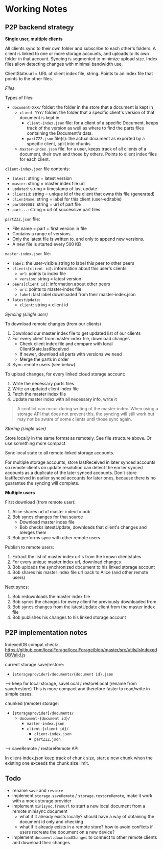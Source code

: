 Working Notes
=============

P2P backend strategy
--------------------

**Single user, multiple clients**

All clients sync to their own folder and subscribe to each other's folders.
A client is linked to one or more storage accounts, and uploads to its own folder in that account.
Syncing is segmented to minimize upload size.
Index files allow detecting changes with minimal bandwidth use.

ClientState.url = URL of client index file, string.
Points to an index file that points to the other files.

*Files*

Types of files:
- `document-XXX/` folder: the folder in the store that a document is kept in
  - `client-YYY/` folder: the folder that a specific client's version of that document is kept in
    - `client-index.json` file: for a client of a specific Document, keeps track of the version 
      as well as where to find the parts files containing the Document's data.
    - `partZZZ.json` file(s): the actual document as exported by a specific client, split into chunks
  - `master-index.json` file: for a user, keeps track of all clients of a document, their own and       those by others. Points to client index files for each client.

`client-index.json` file contents:
- `latest`: string = latest version
- `master`: string = master index file url
- `updated`: string = timestamp of last update
- `clientId`: string = unique id of the client that owns this file (generated)
- `clientName`: string = label for this client (user-editable)
- `part000001`: string = url of part file
- `part...`: string = url of successive part files

`partZZZ.json` file:
- File name = part + first version in file
- Contains a range of versions.
- Only the latest file is written to, and only to append new versions.
- A new file is started every 500 KB

`master-index.json` file:
- `label`: the user-visible string to label this peer to other peers
- `clients[client id]`: information about this user's clients
  - `url`: points to index file
  - `version`: string = latest version
- `peers[client id]`: information about other peers
  - `url`: points to master-index file
  - `label`: last label downloaded from their master-index.json
- `latestUpdate`: 
  - `client`: string = client id

*Syncing (single user)*

To download remote changes (from our clients)
1. Download our master index file to get updated list of our clients
2. For every client from master index file, download changes
    - Check client index file and compare with local ClientState.lastReceived
    - If newer, download all parts with versions we need
    - Merge the parts in order
3. Sync remote users (see below)

To upload changes, for every linked cloud storage account:
  1. Write the necessary parts files
  2. Write an updated client index file
  3. Fetch the master index file
  4. Update master index with all necessary info, write it

> A conflict can occur during writing of the master-index. When using a storage API that does not prevent this, the syncing will still work but may not be aware of some clients until those sync again.

*Storing (single user)*

Store locally in the same format as remotely. See file structure above.
Or use something more compact.

Sync local state to all remote linked storage accounts.

For multiple storage accounts, store lastReceived in later synced accounts so remote clients on update resolution can detect the earlier synced accounts as a duplicate of the later synced accounts. Don't store lastReceived in earlier synced accounts for later ones, because there is no guarantee the syncing will complete.

**Multiple users**

First download (from remote user):
1. Alice shares url of master index to bob
2. Bob syncs changes for that source
    - Download master index file
    - Bob checks latestUpdate, downloads that client's changes and merges them
3. Bob performs sync with other remote users

Publish to remote users:
1. Extract the list of master index url's from the known clientstates
2. For every unique master index url, download changes
3. Bob uploads the synchronized document to his linked storage account
4. Bob shares his master index file url back to Alice (and other remote users)

Next syncs:
1. Bob redownloads the master index file
2. Bob syncs the changes for every client he previously downloaded from
3. Bob syncs changes from the latestUpdate client from the master index file
4. Bob publishes his changes to his linked storage account

P2P implementation notes
------------------------

IndexedDB compat check:
https://github.com/localForage/localForage/blob/master/src/utils/isIndexedDBValid.js

current storage save/restore:
- `[storageprovider]/documents/{document id}.json`

--> keep for local storage, saveLocal / restoreLocal (rename from save/restore)
    This is more compact and therefore faster to read/write in simple cases.

chunked (remote) storage:
- `[storageprovider]/documents/`
  - `document-{document id}/`
    - `master-index.json`
    - `client-{client id}/`
      - `client-index.json`
      - `partZZZ.json`

--> saveRemote / restoreRemote API

In client-index.json keep track of chunk size, start a new chunk when the existing one exceeds the chunk size limit.

Todo
----

- rename `save` and `restore`
- implement `storage.saveRemote` / `storage.restoreRemote`, make it work with a mock storage provider
- implement `minisync.fromUrl` to start a new local document from a remote minisync document
  - what if it already exists locally? should have a way of obtaining the document id only and checking
  - what if it already exists in a remote store? how to avoid conflicts if users recreate the document on a new device?
- implement `document.downloadChanges` to connect to other remote clients and download their changes

